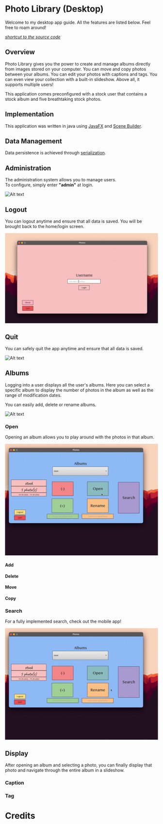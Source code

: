 # Photo Library (Desktop)
Welcome to my desktop app guide. All the features are listed below. Feel free to roam around!

*[shortcut to the source code](./src/main/java/com/example/bro_comm/)*
## Overview
Photo Library gives you the power to create and manage albums directly from images stored on your computer. You can move and copy photos between your albums. You can edit your photos with captions and tags. You can even view your collection with a built-in slideshow. Above all, it supports multiple users! 

This application comes preconfigured with a stock user that contains a stock album and five breathtaking stock photos. 

## Implementation
This application was written in java using [JavaFX](https://openjfx.io) and [Scene Builder](https://gluonhq.com/products/scene-builder/). 

## Data Management
Data persistence is achieved through [serialization](https://docs.oracle.com/javase/tutorial/jndi/objects/serial.html). 

## Administration
The administration system allows you to manage users.  
To configure, simply enter **"admin"** at login.

![Alt text](./guides/admin.gif?raw=true "Admin")

## Logout
You can logout anytime and ensure that all data is saved. You will be brought back to the home/login screen. 

![Alt text](./guides/logout.gif?raw=true "Logout")

## Quit
You can safely quit the app anytime and ensure that all data is saved.

![Alt text](./guides/quit.gif?raw=true "Quit")

## Albums
Logging into a user displays all the user's albums. Here you can select a specific album to display the number of photos in the album as well as the range of modification dates.

You can easily add, delete or rename albums. 

![Alt text](./guides/album.gif?raw=true "Album")

### Open
Opening an album allows you to play around with the photos in that album. 

![Alt text](./guides/open.gif?raw=true "Open")
#### Add
#### Delete
#### Move
#### Copy
### Search
For a fully implemented search, check out the mobile app!

![Alt text](./guides/search.gif?raw=true "Search")

## Display
After opening an album and selecting a photo, you can finally display that photo and navigate through the entire album in a slideshow.
### Caption

### Tag

# Credits


